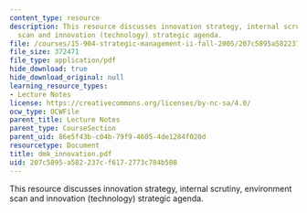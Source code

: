 ```yaml
---
content_type: resource
description: This resource discusses innovation strategy, internal scrutiny, environment
  scan and innovation (technology) strategic agenda.
file: /courses/15-904-strategic-management-ii-fall-2005/207c5895a582237cf6172773c784b508_dmk_innovation.pdf
file_size: 372471
file_type: application/pdf
hide_download: true
hide_download_original: null
learning_resource_types:
- Lecture Notes
license: https://creativecommons.org/licenses/by-nc-sa/4.0/
ocw_type: OCWFile
parent_title: Lecture Notes
parent_type: CourseSection
parent_uid: 86e5f43b-c04b-79f9-4605-4de1284f020d
resourcetype: Document
title: dmk_innovation.pdf
uid: 207c5895-a582-237c-f617-2773c784b508
---
```

This resource discusses innovation strategy, internal scrutiny, environment scan and innovation (technology) strategic agenda.